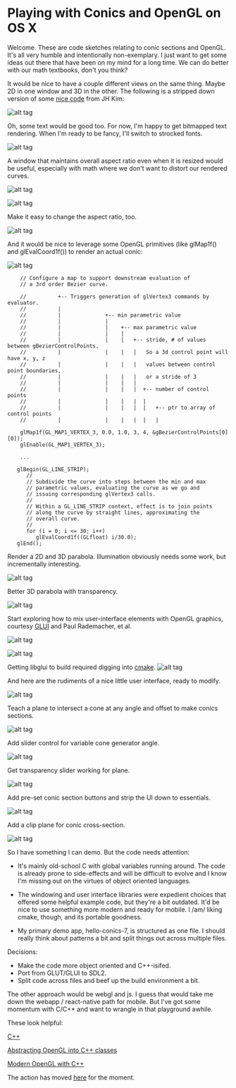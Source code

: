 # Playing with Conics and OpenGL on OS X

Welcome.  These are code sketches relating to conic sections and OpenGL.  It's all very humble and intentionally non-exemplary.  I just want to get some ideas out there that have been on my mind for a long time.  We can do better with our math textbooks, don't you think?


It would be nice to have a couple different views on the same thing.  Maybe 2D in one window and 3D in the other.  The following is a stripped down version of some [nice code](http://study.marearts.com/2012/01/sample-source-to-make-subwindow-in.html) from JH Kim:

![alt tag](view/img/hello-subWindows.png)

Oh, some text would be good too.  For now, I'm happy to get bitmapped text rendering.  When I'm ready to be fancy, I'll switch to strocked fonts.

![alt tag](view/img/hello-text.png)

A window that maintains overall aspect ratio even when it is resized would be useful, especially with math where we don't want to distort our rendered curves.

![alt tag](view/img/hello-ar-golden.png)

![alt tag](view/img/hello-ar-golden-big.png)

Make it easy to change the aspect ratio, too.

![alt tag](view/img/hello-ar-2to1.png)

And it would be nice to leverage some OpenGL primitives (like glMap1f() and glEvalCoord1f()) to render an actual conic:

![alt tag](view/img/hello-parabola.png)

```
    // Configure a map to support downstream evaluation of
    // a 3rd order Bezier curve.

    //          +-- Triggers generation of glVertex3 commands by evaluator.
    //          |
    //          |              +-- min parametric value
    //          |              |
    //          |              |    +-- max parametric value
    //          |              |    |
    //          |              |    |   +-- stride, # of values between gBezierControlPoints.
    //          |              |    |   |   So a 3d control point will have x, y, z
    //          |              |    |   |   values between control point boundaries,
    //          |              |    |   |   or a stride of 3
    //          |              |    |   |
    //          |              |    |   |  +-- number of control points
    //          |              |    |   |  |
    //          |              |    |   |  |   +-- ptr to array of control points
    //          |              |    |   |  |   |

    glMap1f(GL_MAP1_VERTEX_3, 0.0, 1.0, 3, 4, &gBezierControlPoints[0][0]);
    glEnable(GL_MAP1_VERTEX_3);

    ...

   glBegin(GL_LINE_STRIP);
      //
      // Subdivide the curve into steps between the min and max
      // parametric values, evaluating the curve as we go and
      // issuing corresponding glVertex3 calls.
      //
      // Within a GL_LINE_STRIP context, effect is to join points
      // along the curve by straight lines, approximating the
      // overall curve.
      //
      for (i = 0; i <= 30; i++)
         glEvalCoord1f((GLfloat) i/30.0);
   glEnd();
```

Render a 2D and 3D parabola.  Illumination obviously needs some work, but incrementally interesting.

![alt tag](view/img/hello-split-parabola.png)

Better 3D parabola with transparency.

![alt tag](view/img/hello-transparency-1.png)

Start exploring how to mix user-interface elements with OpenGL graphics, courtesy [GLUI](https://github.com/libglui/glui) and Paul Rademacher, et al.

![alt tag](controller/img/hello-checkbox-wire.png)

![alt tag](controller/img/hello-checkbox-solid.png)

Getting libglui to build required digging into [cmake](https://cmake.org).
![alt tag](controller/img/cmake.png)

And here are the rudiments of a nice little user interface, ready to modify.

![alt tag](controller/img/hello-ui-1.png)

Teach a plane to intersect a cone at any angle and offset to make conics sections.

![alt tag](controller/img/hello-conics.png)

Add slider control for variable cone generator angle.

![alt tag](controller/img/hello-conics-1.png)

Get transparency slider working for plane.

![alt tag](controller/img/hello-conics-2.png)

Add pre-set conic section buttons and strip the UI down to essentials.

![alt tag](controller/img/hello-conics-6.png)

Add a clip plane for conic cross-section.

![alt tag](controller/img/hello-conics-7.png)

So I have something I can demo.  But the code needs attention:

* It's mainly old-school C with global variables running around. The code is already prone to side-effects and will be difficult to evolve and I know I'm missing out on the virtues of object oriented languages.

* The windowing and user interface libraries were expedient choices that offered some helpful example code, but they're a bit outdated. It'd be nice to use something more modern and ready for mobile.  I /am/ liking cmake, though, and its portable goodness.

* My primary demo app, hello-conics-7, is structured as one file. I should really think about patterns a bit and split things out across multiple files.

Decisions:

* Make the code more object oriented and C++-isifed.
* Port from GLUT/GLUI to SDL2.
* Split code across files and beef up the build environment a bit.

The other approach would be webgl and js.  I guess that would take me down the webapp / react-native path for mobile.  But I've got some momentum with C/C++ and want to wrangle in that playground awhile.

These look helpful:

[C++](https://www.youtube.com/playlist?list=PLlrATfBNZ98dudnM48yfGUldqGD0S4FFb&disable_polymer=true)

[Abstracting OpenGL into C++ classes](https://www.youtube.com/watch?v=bTHqmzjm2UI)

[Modern OpenGL with C++](https://www.youtube.com/watch?v=ftiKrP3gW3k)

The action has moved [here](https://github.com/zenglenn42/opengl-tutorial-tbb) for the moment.
